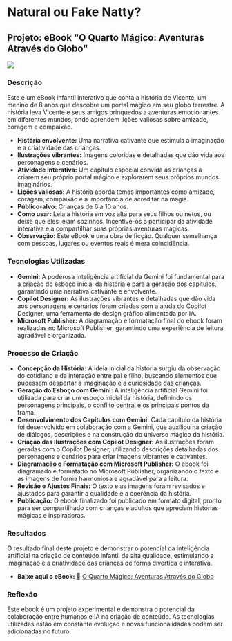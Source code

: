 # Natural ou Fake Natty?

## Projeto: eBook "O Quarto Mágico: Aventuras Através do Globo"

<img align="center" src="./assets/o_quarto_magico.png" />

### Descrição
Este é um eBook infantil interativo que conta a história de Vicente, um menino de 8 anos que descobre um portal mágico em seu globo terrestre. A história leva Vicente e seus amigos brinquedos a aventuras emocionantes em diferentes mundos, onde aprendem lições valiosas sobre amizade, coragem e compaixão.

* **História envolvente:** Uma narrativa cativante que estimula a imaginação e a criatividade das crianças.
* **Ilustrações vibrantes:** Imagens coloridas e detalhadas que dão vida aos personagens e cenários.
* **Atividade interativa:** Um capítulo especial convida as crianças a criarem seu próprio portal mágico e explorarem seus próprios mundos imaginários.
* **Lições valiosas:** A história aborda temas importantes como amizade, coragem, compaixão e a importância de acreditar na magia.
* **Público-alvo:** Crianças de 6 a 10 anos.
* **Como usar:** Leia a história em voz alta para seus filhos ou netos, ou deixe que eles leiam sozinhos. Incentive-os a participar da atividade interativa e a compartilhar suas próprias aventuras mágicas.
* **Observação:** Este eBook é uma obra de ficção. Qualquer semelhança com pessoas, lugares ou eventos reais é mera coincidência.

### Tecnologias Utilizadas
* **Gemini:** A poderosa inteligência artificial da Gemini foi fundamental para a criação do esboço inicial da história e para a geração dos capítulos, garantindo uma narrativa cativante e envolvente.
* **Copilot Designer:** As ilustrações vibrantes e detalhadas que dão vida aos personagens e cenários foram criadas com a ajuda do Copilot Designer, uma ferramenta de design gráfico alimentada por IA.
* **Microsoft Publisher:** A diagramação e formatação final do ebook foram realizadas no Microsoft Publisher, garantindo uma experiência de leitura agradável e organizada.

### Processo de Criação
* **Concepção da História:** A ideia inicial da história surgiu da observação do cotidiano e da interação entre pai e filho, buscando elementos que pudessem despertar a imaginação e a curiosidade das crianças.
* **Geração do Esboço com Gemini:** A inteligência artificial Gemini foi utilizada para criar um esboço inicial da história, definindo os personagens principais, o conflito central e os principais pontos da trama.
* **Desenvolvimento dos Capítulos com Gemini:** Cada capítulo da história foi desenvolvido em colaboração com a Gemini, que auxiliou na criação de diálogos, descrições e na construção do universo mágico da história.
* **Criação das Ilustrações com Copilot Designer:** As ilustrações foram geradas com o Copilot Designer, utilizando descrições detalhadas dos personagens e cenários para criar imagens vibrantes e cativantes.
* **Diagramação e Formatação com Microsoft Publisher:** O ebook foi diagramado e formatado no Microsoft Publisher, organizando o texto e as imagens de forma harmoniosa e agradável para a leitura.
* **Revisão e Ajustes Finais:** O texto e as imagens foram revisados e ajustados para garantir a qualidade e a coerência da história.
* **Publicação:** O ebook finalizado foi publicado em formato digital, pronto para ser compartilhado com crianças e adultos que apreciam histórias mágicas e inspiradoras.

### Resultados
O resultado final deste projeto é demonstrar o potencial da inteligência artificial na criação de conteúdo infantil de alta qualidade, estimulando a imaginação e a criatividade das crianças de forma divertida e interativa.

* **Baixe aqui o eBook:** :book:  [O Quarto Mágico: Aventuras Através do Globo](./assets/o_quarto_magico-aventuras_através_do_globo.pdf)

### Reflexão
Este ebook é um projeto experimental e demonstra o potencial da colaboração entre humanos e IA na criação de conteúdo. As tecnologias utilizadas estão em constante evolução e novas funcionalidades podem ser adicionadas no futuro.